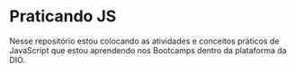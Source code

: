 # Praticando JS
Nesse repositório estou colocando as atividades e conceitos práticos de JavaScript que estou aprendendo nos Bootcamps dentro da plataforma da DIO.
